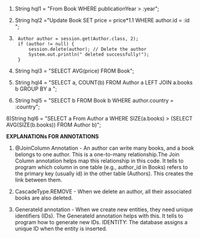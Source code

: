 1)  String hql1 = "From Book WHERE publicationYear > :year";
   
2)   String hql2 ="Update Book SET price = price*1.1 WHERE author.id = :id ";
3)   
        Author author = session.get(Author.class, 2);
        if (author != null) {
            session.delete(author); // Delete the author
            System.out.println(" deleted successfully!");
        }

 4) String hql3 = "SELECT AVG(price) FROM Book";

5) String hql4 = "SELECT a, COUNT(b) FROM Author a LEFT JOIN a.books b GROUP BY a ";

6)  String hql5 = "SELECT b FROM Book b WHERE author.country = :country";

8)String hql6 = "SELECT a From Author a WHERE SIZE(a.books) > (SELECT AVG(SIZE(b.books)) FROM Author b)";

**EXPLANATIONs FOR ANNOTATIONS**

01) @JoinColumn Annotation - An author can write many books, and a book belongs to one author. This is a one-to-many relationship.The Join Column annotation helps map this relationship in this code.  It tells to program which column in one table (e.g., author_id in Books) refers to the primary key (usually id) in the other table (Authors). This creates the link between them.

02) CascadeType.REMOVE - When we delete an author, all their associated books are also deleted.

03) GenerateId annotation - When we create new entities, they need unique identifiers (IDs). The GenerateId annotation helps with this. It tells to program how to generate new IDs.
                            IDENTITY: The database assigns a unique ID when the entity is inserted.

